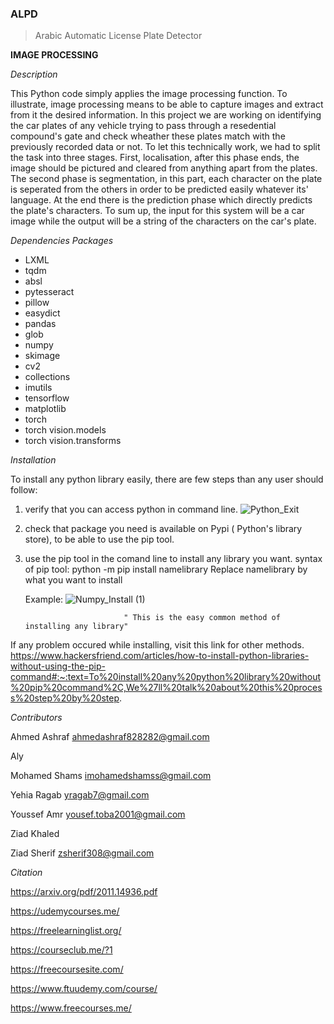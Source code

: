### ALPD
> Arabic Automatic License Plate Detector

**IMAGE PROCESSING**

*Description*           

This Python code simply applies the image processing function. To illustrate, image processing means to be able to capture images and extract from it the desired information. In this project we are working on identifying the car plates of any vehicle trying to pass through a resedential compound's gate and check wheather these plates match with the previously recorded data or not. To let this technically work, we had to split the task into three stages. First, localisation, after this phase ends, the image should be pictured and cleared from anything apart from the plates. The second phase is segmentation, in this part, each character on the plate is seperated from the others in order to be predicted easily whatever its' language. At the end there is the prediction phase which directly predicts the plate's characters. To sum up, the input for this system will be a car image while the output will be a string of the characters on the car's plate.

*Dependencies Packages*
- LXML
- tqdm
- absl
- pytesseract
- pillow
- easydict
- pandas
- glob
- numpy
- skimage
- cv2
- collections
- imutils
- tensorflow
- matplotlib
- torch
- torch vision.models
- torch vision.transforms

*Installation*

To install any python library easily, there are few steps than any user should follow:
  1. verify that you can access python in command line.            ![Python_Exit](https://media.github.ibm.com/user/408442/files/99629680-2eca-11ed-9793-75bf0e9cab88)

  2. check that package you need is available on Pypi ( Python's library store), to be able to use the pip tool.
  3. use the pip tool in the comand line to install any library you want. 
     syntax of pip tool: python -m pip install namelibrary
                         Replace namelibrary by what you want to install
   
     Example:      ![Numpy_Install (1)](https://media.github.ibm.com/user/408442/files/1aba2900-2ecb-11ed-9dc7-74d36522fd50)
     
                               " This is the easy common method of installing any library"
  If any problem occured while installing, visit this link for other methods.
  https://www.hackersfriend.com/articles/how-to-install-python-libraries-without-using-the-pip-command#:~:text=To%20install%20any%20python%20library%20without%20pip%20command%2C,We%27ll%20talk%20about%20this%20process%20step%20by%20step.
  
  *Contributors*
  
  Ahmed Ashraf     ahmedashraf828282@gmail.com
  
  Aly
  
  Mohamed Shams    imohamedshamss@gmail.com
  
  Yehia Ragab      yragab7@gmail.com
  
  Youssef Amr      yousef.toba2001@gmail.com
  
  Ziad Khaled
  
  Ziad Sherif     zsherif308@gmail.com

*Citation*

https://arxiv.org/pdf/2011.14936.pdf

https://udemycourses.me/

https://freelearninglist.org/

https://courseclub.me/?1

https://freecoursesite.com/

https://www.ftuudemy.com/course/

https://www.freecourses.me/
